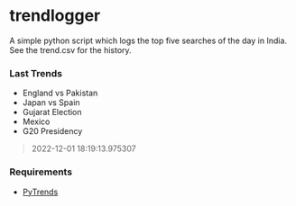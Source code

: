 # trendlogger
A simple python script which logs the top five searches of the day in India.<br>See the trend.csv for the history.<br>

<!-- Last Trends -->
### Last Trends
* England vs Pakistan
* Japan vs Spain
* Gujarat Election
* Mexico
* G20 Presidency
> 2022-12-01 18:19:13.975307

<!-- Requirements -->
### Requirements
* [PyTrends](https://github.com/dreyco676/pytrends)
